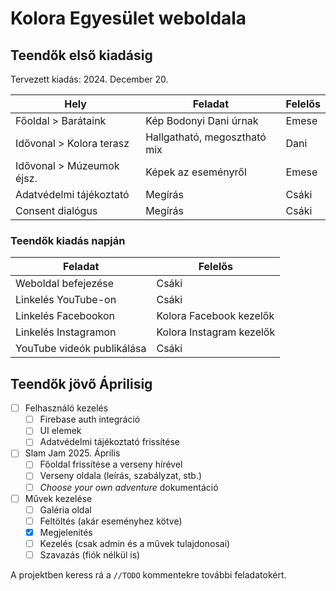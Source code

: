 # Kolora Egyesület weboldala

## Teendők első kiadásig

Tervezett kiadás: 2024. December 20.

| Hely                      | Feladat                      | Felelős |
| ------------------------- | ---------------------------- | ------- |
| Főoldal > Barátaink       | Kép Bodonyi Dani úrnak       | Emese   |
| Idővonal > Kolora terasz  | Hallgatható, megosztható mix | Dani    |
| Idővonal > Múzeumok éjsz. | Képek az eseményről          | Emese   |
| Adatvédelmi tájékoztató   | Megírás                      | Csáki   |
| Consent dialógus          | Megírás                      | Csáki   |

### Teendők kiadás napján

| Feladat                    | Felelős                  |
| -------------------------- | ------------------------ |
| Weboldal befejezése        | Csáki                    |
| Linkelés YouTube-on        | Csáki                    |
| Linkelés Facebookon        | Kolora Facebook kezelők  |
| Linkelés Instagramon       | Kolora Instagram kezelők |
| YouTube videók publikálása | Csáki                    |

## Teendők jövő Áprilisig

- [ ] Felhasználó kezelés
  - [ ] Firebase auth integráció
  - [ ] UI elemek
  - [ ] Adatvédelmi tájékoztató frissítése
- [ ] Slam Jam 2025. Április
  - [ ] Főoldal frissítése a verseny hírével
  - [ ] Verseny oldala (leírás, szabályzat, stb.)
  - [ ] *Choose your own adventure* dokumentáció
- [ ] Művek kezelése
  - [ ] Galéria oldal
  - [ ] Feltöltés (akár eseményhez kötve)
  - [x] Megjelenítés
  - [ ] Kezelés (csak admin és a művek tulajdonosai)
  - [ ] Szavazás (fiók nélkül is)

A projektben keress rá a `//TODO` kommentekre további feladatokért.
